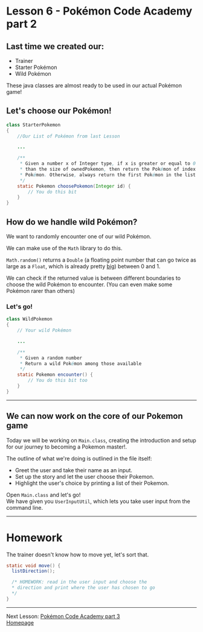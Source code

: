 # Lesson 6 - Pokémon Code Academy part 2

## Last time we created our:
* Trainer
* Starter Pokémon
* Wild Pokémon

These java classes are almost ready to be used in our actual Pokémon game!

## Let's choose our Pokémon!
```java
class StarterPokemon
{
    //Our List of Pokémon from last Lesson

    ...

    /**
     * Given a number x of Integer type, if x is greater or equal to 0 and smaller
     * than the size of ownedPokemon, then return the Pokémon of index x on the list of owned
     * Pokémon. Otherwise, always return the first Pokémon in the list
     */
    static Pokemon choosePokemon(Integer id) {
        // You do this bit
    }
}
```

## How do we handle wild Pokémon?
We want to randomly encounter one of our wild Pokémon.

We can make use of the ``Math`` library to do this.

``Math.random()`` returns a ``Double`` (a floating point number that can go twice as large as a ``Float``, which is already pretty [big](http://cs.fit.edu/~ryan/java/language/java-data.html)) between 0 and 1.

We can check if the returned value is between different boundaries to choose the wild Pokémon to encounter. (You can even make some Pokémon rarer than others)

### Let's go!
```java
class WildPokemon
{
    // Your wild Pokémon

    ...

    /**
     * Given a random number
     * Return a wild Pokémon among those available
     */
    static Pokemon encounter() {
        // You do this bit too
    }
}
```

---

## We can now work on the core of our Pokemon game
Today we will be working on `Main.class`, creating the introduction and setup for our journey to becoming a Pokemon master!.

The outline of what we're doing is outlined in the file itself:
* Greet the user and take their name as an input.
* Set up the story and let the user choose their Pokemon.
* Highlight the user's choice by printing a list of their Pokemon.

Open `Main.class` and let's go!   
We have given you `UserInputUtil`, which lets you take user input from the command line.

---

# Homework
The trainer doesn't know how to move yet, let's sort that.
```java
static void move() {
  listDirection();

  /* HOMEWORK: read in the user input and choose the
  * direction and print where the user has chosen to go
  */
}
```

---
Next Lesson: [Pokémon Code Academy part 3](lesson7.md)  
[Homepage](index.md)
